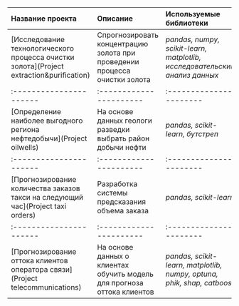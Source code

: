 | Название проекта | Описание | Используемые библиотеки | 
| :---------------------- | :---------------------- | :---------------------- |
| [Исследование технологического процесса очистки золота](Project extraction&purification) | Спрогнозировать концентрацию золота при проведении процесса очистки золота | *pandas, numpy, scikit-learn, matplotlib, исследовательский анализ данных* |
| :---------------------- | :---------------------- | :---------------------- |
| [Определение наиболее выгодного региона нефтедобычи](Project oilwells) | На основе данных геологи разведки выбрать район добычи нефти | *pandas, scikit-learn, бутстреп* |
| :---------------------- | :---------------------- | :---------------------- |
| [Прогнозирование количества заказов такси на следующий час](Project taxi orders) | Разработка системы предсказания объема заказа | *pandas, scikit-learn* |
| :---------------------- | :---------------------- | :---------------------- |
| [Прогнозирование оттока клиентов оператора связи](Project telecommunications) | На основе данных о клиентах обучить модель для прогноза оттока клиентов | *pandas, scikit-learn, matplotlib, numpy, optuna, phik, shap, catboost* |
